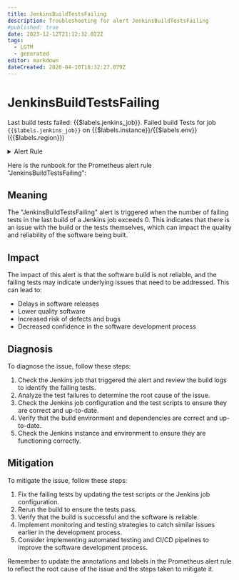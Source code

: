 ```yaml
---
title: JenkinsBuildTestsFailing
description: Troubleshooting for alert JenkinsBuildTestsFailing
#published: true
date: 2023-12-12T21:12:32.022Z
tags: 
  - LGTM
  - generated
editor: markdown
dateCreated: 2020-04-10T18:32:27.079Z
---
```


# JenkinsBuildTestsFailing

Last build tests failed: {{$labels.jenkins_job}}. Failed build Tests for job `{{$labels.jenkins_job}}` on {{$labels.instance}}/{{$labels.env}} ({{$labels.region}})

<details>
  <summary>Alert Rule</summary>

{{% rule "jenkins/metric-plugin.yml" "JenkinsBuildTestsFailing" %}}

{{% comment %}}

```yaml
alert: JenkinsBuildTestsFailing
expr: default_jenkins_builds_last_build_tests_failing > 0
for: 0m
labels:
    severity: warning
annotations:
    summary: Jenkins build tests failing (instance {{ $labels.instance }})
    description: |-
        Last build tests failed: {{$labels.jenkins_job}}. Failed build Tests for job `{{$labels.jenkins_job}}` on {{$labels.instance}}/{{$labels.env}} ({{$labels.region}})
          VALUE = {{ $value }}
          LABELS = {{ $labels }}
    runbook: https://github.com/srerun/prometheus-alerts/blob/main/content/runbooks/metric-plugin/JenkinsBuildTestsFailing.md

```

{{% /comment %}}

</details>


Here is the runbook for the Prometheus alert rule "JenkinsBuildTestsFailing":

## Meaning

The "JenkinsBuildTestsFailing" alert is triggered when the number of failing tests in the last build of a Jenkins job exceeds 0. This indicates that there is an issue with the build or the tests themselves, which can impact the quality and reliability of the software being built.

## Impact

The impact of this alert is that the software build is not reliable, and the failing tests may indicate underlying issues that need to be addressed. This can lead to:

* Delays in software releases
* Lower quality software
* Increased risk of defects and bugs
* Decreased confidence in the software development process

## Diagnosis

To diagnose the issue, follow these steps:

1. Check the Jenkins job that triggered the alert and review the build logs to identify the failing tests.
2. Analyze the test failures to determine the root cause of the issue.
3. Check the Jenkins job configuration and the test scripts to ensure they are correct and up-to-date.
4. Verify that the build environment and dependencies are correct and up-to-date.
5. Check the Jenkins instance and environment to ensure they are functioning correctly.

## Mitigation

To mitigate the issue, follow these steps:

1. Fix the failing tests by updating the test scripts or the Jenkins job configuration.
2. Rerun the build to ensure the tests pass.
3. Verify that the build is successful and the software is reliable.
4. Implement monitoring and testing strategies to catch similar issues earlier in the development process.
5. Consider implementing automated testing and CI/CD pipelines to improve the software development process.

Remember to update the annotations and labels in the Prometheus alert rule to reflect the root cause of the issue and the steps taken to mitigate it.